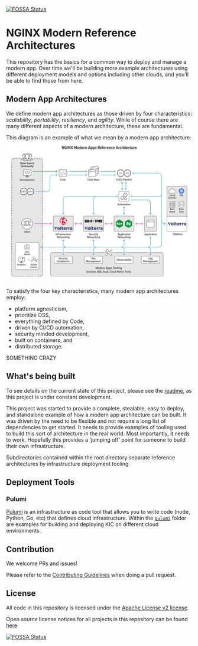 [![FOSSA Status](https://app.fossa.com/api/projects/custom%2B5618%2Fgit%40github.com%3Anginxinc%2Fkic-reference-architectures.git.svg?type=shield)](https://app.fossa.com/projects/custom%2B5618%2Fgit%40github.com%3Anginxinc%2Fkic-reference-architectures.git?ref=badge_shield)

# NGINX Modern Reference Architectures

This repository has the basics for a common way to deploy and manage a modern app. Over time we'll be building more 
example architectures using different deployment models and options including other clouds, and you’ll be able to find
those from here.

## Modern App Architectures
We define modern app architectures as those driven by four characteristics: *scalability*, *portability*, *resiliency*,
and *agility*. While of course there are many different aspects of a modern architecture, these are fundamental.

This diagram is an example of what we mean by a modern app architecture:
 ![Modern Apps Architecture Example Diagram](DIAG-NGINX-ModernAppsRefArch-04-web-1024x776.svg)

To satisfy the four key characteristics, many modern app architectures employ:
* platform agnosticism,
* prioritize OSS,
* everything defined by Code,
* driven by CI/CD automation,
* security minded development,
* built on containers, and
* distributed storage.

SOMETHING CRAZY


## What's being built
To see details on the current state of this project, please see the 
[readme](https://github.com/nginxinc/kic-reference-architectures/tree/master/pulumi/aws), as this project is under 
constant development.

This project was started to provide a complete, stealable, easy to deploy, and standalone example of how a modern app
architecture can be built.  It was driven by the need to be flexible and not require a long list of dependencies to get 
started.  It needs to provide examples of tooling used to build this sort of architecture in the real world. Most
importantly, it needs to work. Hopefully this provides a ‘jumping off’ point for someone to build their own infrastructure.

Subdirectories contained within the root directory separate reference architectures by infrastructure deployment tooling.

## Deployment Tools

### Pulumi

[Pulumi](https://www.pulumi.com/) is an infrastructure as code tool that
allows you to write code (node, Python, Go, etc) that defines cloud
infrastructure. Within the [`pulumi`](./pulumi) folder are examples for
building and deploying KIC on different cloud environments.

## Contribution

We welcome PRs and issues!

Please refer to the [Contributing Guidelines](CONTRIBUTING.md) when doing a
pull request.  

## License

All code in this repository is licensed under the
[Apache License v2 license](./LICENSE).

Open source license notices for all projects in this repository can be found [here](https://app.fossa.com/reports/92595e16-c0b8-4c68-8c76-59696b6ac219).

[![FOSSA Status](https://app.fossa.com/api/projects/custom%2B5618%2Fgit%40github.com%3Anginxinc%2Fkic-reference-architectures.git.svg?type=large)](https://app.fossa.com/projects/custom%2B5618%2Fgit%40github.com%3Anginxinc%2Fkic-reference-architectures.git?ref=badge_large)
